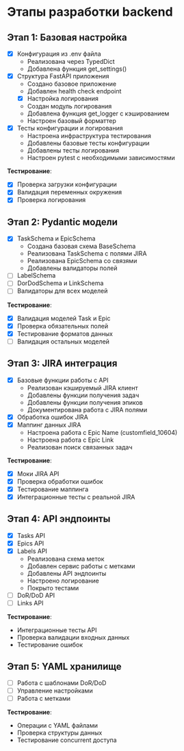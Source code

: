 # Этапы разработки backend

## Этап 1: Базовая настройка
- [x] Конфигурация из .env файла
  - Реализована через TypedDict
  - Добавлена функция get_settings()
- [x] Структура FastAPI приложения
  - Создано базовое приложение
  - Добавлен health check endpoint
  - [x] Настройка логирования
  - Создан модуль логирования
  - Добавлена функция get_logger с кэшированием
  - Настроен базовый форматтер
- [x] Тесты конфигурации и логирования
  - Настроена инфраструктура тестирования
  - Добавлены базовые тесты конфигурации
  - Добавлены тесты логирования
  - Настроен pytest с необходимыми зависимостями

**Тестирование**:
- [x] Проверка загрузки конфигурации
- [x] Валидация переменных окружения
- [x] Проверка логирования

## Этап 2: Pydantic модели
- [x] TaskSchema и EpicSchema
  - Создана базовая схема BaseSchema
  - Реализована TaskSchema с полями JIRA
  - Реализована EpicSchema со связями
  - Добавлены валидаторы полей
- [ ] LabelSchema
- [ ] DorDodSchema и LinkSchema
- [ ] Валидаторы для всех моделей

**Тестирование**:
- [x] Валидация моделей Task и Epic
- [x] Проверка обязательных полей
- [x] Тестирование форматов данных
- [ ] Валидация остальных моделей

## Этап 3: JIRA интеграция
- [x] Базовые функции работы с API
  - Реализован кэшируемый JIRA клиент
  - Добавлены функции получения задач
  - Добавлены функции получения эпиков
  - Документирована работа с JIRA полями
- [x] Обработка ошибок JIRA
- [x] Маппинг данных JIRA
  - Настроена работа с Epic Name (customfield_10604)
  - Настроена работа с Epic Link
  - Реализован поиск связанных задач

**Тестирование**:
- [x] Моки JIRA API
- [x] Проверка обработки ошибок
- [x] Тестирование маппинга
- [x] Интеграционные тесты с реальной JIRA

## Этап 4: API эндпоинты
- [x] Tasks API 
- [x] Epics API
- [x] Labels API
  - Реализована схема меток
  - Добавлен сервис работы с метками
  - Добавлены API эндпоинты
  - Настроено логирование
  - Покрыто тестами
- [ ] DoR/DoD API
- [ ] Links API

**Тестирование**:
- Интеграционные тесты API
- Проверка валидации входных данных
- Тестирование ошибок

## Этап 5: YAML хранилище
- [ ] Работа с шаблонами DoR/DoD
- [ ] Управление настройками
- [ ] Работа с метками

**Тестирование**:
- Операции с YAML файлами
- Проверка структуры данных
- Тестирование concurrent доступа